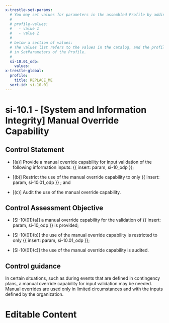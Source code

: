 ```yaml
---
x-trestle-set-params:
  # You may set values for parameters in the assembled Profile by adding
  #
  # profile-values:
  #   - value 1
  #   - value 2
  #
  # below a section of values:
  # The values list refers to the values in the catalog, and the profile-values represent values
  # in SetParameters of the Profile.
  #
  si-10.01_odp:
    values:
x-trestle-global:
  profile:
    title: REPLACE_ME
  sort-id: si-10.01
---
```


# si-10.1 - \[System and Information Integrity\] Manual Override Capability

## Control Statement

- \[(a)\] Provide a manual override capability for input validation of the following information inputs: {{ insert: param, si-10_odp }};

- \[(b)\] Restrict the use of the manual override capability to only {{ insert: param, si-10.01_odp }} ; and

- \[(c)\] Audit the use of the manual override capability.

## Control Assessment Objective

- \[SI-10(01)(a)\] a manual override capability for the validation of {{ insert: param, si-10_odp }} is provided;

- \[SI-10(01)(b)\] the use of the manual override capability is restricted to only {{ insert: param, si-10.01_odp }};

- \[SI-10(01)(c)\] the use of the manual override capability is audited.

## Control guidance

In certain situations, such as during events that are defined in contingency plans, a manual override capability for input validation may be needed. Manual overrides are used only in limited circumstances and with the inputs defined by the organization.

# Editable Content

<!-- Make additions and edits below -->
<!-- The above represents the contents of the control as received by the profile, prior to additions. -->
<!-- If the profile makes additions to the control, they will appear below. -->
<!-- The above markdown may not be edited but you may edit the content below, and/or introduce new additions to be made by the profile. -->
<!-- If there is a yaml header at the top, parameter values may be edited. Use --set-parameters to incorporate the changes during assembly. -->
<!-- The content here will then replace what is in the profile for this control, after running profile-assemble. -->
<!-- The current profile has no added parts for this control, but you may add new ones here. -->
<!-- Each addition must have a heading either of the form ## Control my_addition_name -->
<!-- or ## Part a. (where the a. refers to one of the control statement labels.) -->
<!-- "## Control" parts are new parts added after the statement part. -->
<!-- "## Part" parts are new parts added into the top-level statement part with that label. -->
<!-- Subparts may be added with nested hash levels of the form ### My Subpart Name -->
<!-- underneath the parent ## Control or ## Part being added -->
<!-- See https://ibm.github.io/compliance-trestle/tutorials/ssp_profile_catalog_authoring/ssp_profile_catalog_authoring for guidance. -->

